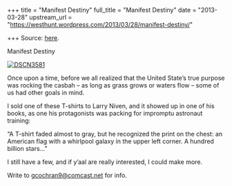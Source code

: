 +++
title = "Manifest Destiny"
full_title = "Manifest Destiny"
date = "2013-03-28"
upstream_url = "https://westhunt.wordpress.com/2013/03/28/manifest-destiny/"

+++
Source: [here](https://westhunt.wordpress.com/2013/03/28/manifest-destiny/).

Manifest Destiny

[![DSCN3581](https://westhunt.files.wordpress.com/2013/03/dscn3581.jpg?w=640&h=480)](https://westhunt.files.wordpress.com/2013/03/dscn3581.jpg)

Once upon a time, before we all realized that the United State’s true
purpose was rocking the casbah – as long as grass grows or waters flow
– some of us had other goals in mind.

I sold one of these T-shirts to Larry Niven, and it showed up in one of
his books, as one his protagonists was packing for impromptu astronaut
training:

“A T-shirt faded almost to gray, but he recognized the print on the
chest: an American flag with a whirlpool galaxy in the upper left
corner. A hundred billion stars…”

I still have a few, and if y’aal are really interested, I could make
more.

Write to gcochran9@comcast.net for info.

